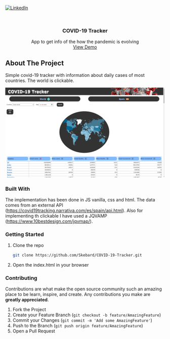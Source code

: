 
[![LinkedIn][linkedin-shield]][linkedin-url]



<!-- PROJECT LOGO -->
<br />
<p align="center">


  <h3 align="center">COVID-19 Tracker</h3>

  <p align="center">
    App to get info of the how the pandemic is evolving
    <br />
    <a href="https://tonijorda.com/myProjects/usingAPIs/COVID-19Tracker/">View Demo</a>

  </p>
</p>






<!-- ABOUT THE PROJECT -->
## About The Project
Simple covid-19 tracker with information about daily cases of most countries. The world is clickable.

![Screenshot](Images/Documentation/fullpage.png)



### Built With

The implementation has been done in JS vanilla, css and html. The data comes from an external API (https://covid19tracking.narrativa.com/es/spain/api.html). Also for implementing th clickable I have used a JQVAMP (https://www.10bestdesign.com/jqvmap/).



<!-- GETTING STARTED -->
###  Getting Started


1. Clone the repo
   ```sh
   git clone https://github.com/Skebard/COVID-19-Tracker.git
   ```
2. Open the index.html in your browser


<!-- CONTRIBUTING -->
### Contributing

Contributions are what make the open source community such an amazing place to be learn, inspire, and create. Any contributions you make are **greatly appreciated**.

1. Fork the Project
2. Create your Feature Branch (`git checkout -b feature/AmazingFeature`)
3. Commit your Changes (`git commit -m 'Add some AmazingFeature'`)
4. Push to the Branch (`git push origin feature/AmazingFeature`)
5. Open a Pull Request










[linkedin-shield]: https://img.shields.io/badge/-LinkedIn-black.svg?style=for-the-badge&logo=linkedin&colorB=555
[linkedin-url]: http://www.linkedin.com/in/tjorda
